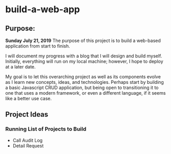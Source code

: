 # build-a-web-app

## Purpose:
**Sunday July 21, 2019**
The purpose of this project is to build a web-based application from start to finish.

I will document my progress with a blog that I will design and build myself. Initially, everything will run on my local machine; however, I hope to deploy at a later date.

My goal is to let this overarching project as well as its components evolve as I learn new concepts, ideas, and technologies. Perhaps start by building a basic Javascript CRUD application, but being open to transitioning it to one that uses a modern framework, or even a different language, if it seems like a better use case.

## Project Ideas
### Running List of Projects to Build
* Call Audit Log
* Detail Request